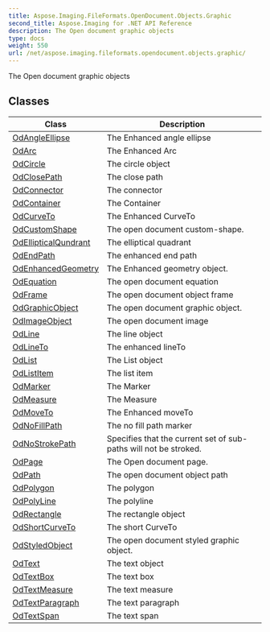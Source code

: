 ```yaml
---
title: Aspose.Imaging.FileFormats.OpenDocument.Objects.Graphic
second_title: Aspose.Imaging for .NET API Reference
description: The Open document graphic objects
type: docs
weight: 550
url: /net/aspose.imaging.fileformats.opendocument.objects.graphic/
---
```

The Open document graphic objects

## Classes

| Class | Description |
| --- | --- |
| [OdAngleEllipse](./odangleellipse/) | The Enhanced angle ellipse |
| [OdArc](./odarc/) | The Enhanced Arc |
| [OdCircle](./odcircle/) | The circle object |
| [OdClosePath](./odclosepath/) | The close path |
| [OdConnector](./odconnector/) | The connector |
| [OdContainer](./odcontainer/) | The Container |
| [OdCurveTo](./odcurveto/) | The Enhanced CurveTo |
| [OdCustomShape](./odcustomshape/) | The open document custom-shape. |
| [OdEllipticalQundrant](./odellipticalqundrant/) | The elliptical quadrant |
| [OdEndPath](./odendpath/) | The enhanced end path |
| [OdEnhancedGeometry](./odenhancedgeometry/) | The Enhanced geometry object. |
| [OdEquation](./odequation/) | The open document equation |
| [OdFrame](./odframe/) | The open document object frame |
| [OdGraphicObject](./odgraphicobject/) | The open document graphic object. |
| [OdImageObject](./odimageobject/) | The open document image |
| [OdLine](./odline/) | The line object |
| [OdLineTo](./odlineto/) | The enhanced lineTo |
| [OdList](./odlist/) | The List object |
| [OdListItem](./odlistitem/) | The list item |
| [OdMarker](./odmarker/) | The Marker |
| [OdMeasure](./odmeasure/) | The Measure |
| [OdMoveTo](./odmoveto/) | The Enhanced moveTo |
| [OdNoFillPath](./odnofillpath/) | The no fill path marker |
| [OdNoStrokePath](./odnostrokepath/) | Specifies that the current set of sub-paths will not be stroked. |
| [OdPage](./odpage/) | The Open document page. |
| [OdPath](./odpath/) | The open document object path |
| [OdPolygon](./odpolygon/) | The polygon |
| [OdPolyLine](./odpolyline/) | The polyline |
| [OdRectangle](./odrectangle/) | The rectangle object |
| [OdShortCurveTo](./odshortcurveto/) | The short CurveTo |
| [OdStyledObject](./odstyledobject/) | The open document styled graphic object. |
| [OdText](./odtext/) | The text object |
| [OdTextBox](./odtextbox/) | The text box |
| [OdTextMeasure](./odtextmeasure/) | The text measure |
| [OdTextParagraph](./odtextparagraph/) | The text paragraph |
| [OdTextSpan](./odtextspan/) | The text span |



